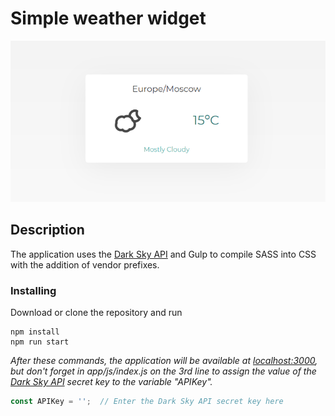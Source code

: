 # Simple weather widget
![Screenshot](https://github.com/quertc/weather-widget/blob/master/preview.PNG)

## Description
The application uses the [Dark Sky API](https://darksky.net/dev) and Gulp to compile SASS into CSS with the addition of vendor prefixes.

### Installing
Download or clone the repository and run
```
npm install
npm run start
```

_After these commands, the application will be available at [localhost:3000](http://localhost:3000/), but don't forget in app/js/index.js on the 3rd line to assign the value of the [Dark Sky API](https://darksky.net/dev) secret key to the variable "APIKey"._
```JavaScript
const APIKey = '';  // Enter the Dark Sky API secret key here
```
